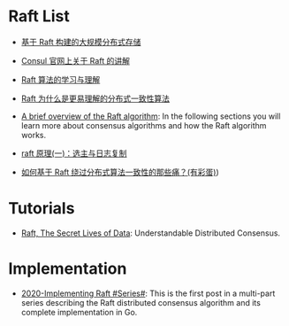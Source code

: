 # Raft List

- [基于 Raft 构建的大规模分布式存储](https://zhuanlan.zhihu.com/p/23872141)

- [Consul 官网上关于 Raft 的讲解](https://www.consul.io/docs/internals/consensus.html)

- [Raft 算法的学习与理解](http://bingotree.cn/?p=611)

- [Raft 为什么是更易理解的分布式一致性算法](http://www.cnblogs.com/mindwind/p/5231986.html)

- [A brief overview of the Raft algorithm](http://blog.carlosgaldino.com/a-brief-overview-of-the-raft-algorithm.html): In the following sections you will learn more about consensus algorithms and how the Raft algorithm works.

- [raft 原理(一)：选主与日志复制](http://www.tuicool.com/articles/aeiu2mm)

- [如何基于 Raft 绕过分布式算法一致性的那些痛？(有彩蛋)](http://mp.weixin.qq.com/s/twCsA0CupyyDK_KtKmdQvQ))

# Tutorials

- [Raft, The Secret Lives of Data](http://thesecretlivesofdata.com/raft/): Understandable Distributed Consensus.

# Implementation

- [2020-Implementing Raft #Series#](https://eli.thegreenplace.net/2020/implementing-raft-part-0-introduction/): This is the first post in a multi-part series describing the Raft distributed consensus algorithm and its complete implementation in Go.
